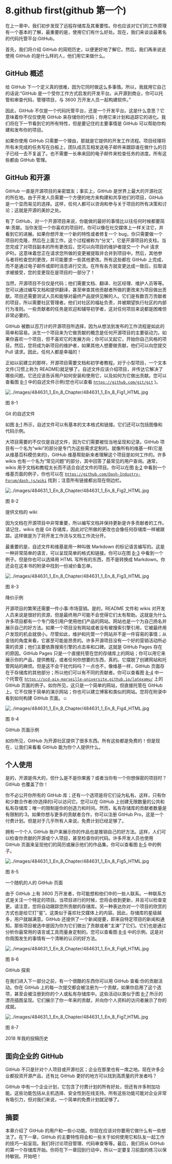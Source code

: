 # 8.github first(github 第一个)

在上一章中，我们初步发现了远程存储库及其重要性。你也应该对它们的工作原理有一个基本的了解，最重要的是，使用它们有什么好处。现在，我们来谈谈最著名的代码托管平台:GitHub。

首先，我们将介绍 GitHub 的简短历史，以便更好地了解它。然后，我们再来说说使用 GitHub 的是什么样的人，他们用它来做什么。

## GitHub 概述

给 GitHub 下一个定义真的很难，因为它同时做这么多事情。所以，我就用它自己的话说:“GitHub 是一个受你工作方式启发的开发平台。从开源到商业，你可以托管和审查代码，管理项目，与 3600 万开发人员一起构建软件。”

因此，GitHub 不仅是一个代码托管平台，还是一个开发平台。这是什么意思？它意味着你不仅仅使用 GitHub 来存储你的代码；你用它来计划和追踪它的进化。我们将在下一节看到它的所有特性，但是要记住的主要事情是 GitHub 可以帮助你构建和发布你的项目。

如果你使用 GitHub 只需要一个理由，那就是它提供的开发工作流程。项目经理将所有未完成的任务写在白板上，团队成员互相发送电子邮件来跟踪谁在做什么的日子已经一去不复返了。也不需要一长串来回的电子邮件来检查任务的进度。所有这些都由 GitHub 管理。

## GitHub 和开源

GitHub 一直是开源项目的亲密盟友；事实上，GitHub 是世界上最大的开源社区的所在地。由于开发人员需要一个方便的地方来构建和共享他们的项目，GitHub 是一个显而易见的选择。这样，任何人都可以咨询和参与关于项目的所有决策和讨论；这就是开源的美妙之处。

有了 GitHub，对一个开源项目来说，你能做的最好的事情比以往任何时候都要简单:贡献。当你发现一个你喜欢的项目时，你可以像在社交媒体上一样关注它，并看到它的进展。如果你想开发一个新的特性或者修复一个 bug，你只需要做一个项目的克隆，然后在上面工作。这个过程被称为“分叉”，它是开源项目的支柱。当您完成了对项目副本的所有更改后，您可以向项目的维护者提交一个 Pull 请求(PR)。这意味着您正在请求您所做的变更被提取并合并到项目中。然后，其他参与者将检查您的更改，并可能要求一些其他更改。所有这些都在 GitHub 上完成，而不是通过电子邮件或即时消息进行交流。在所有各方就变更达成一致后，拉取请求被接受，您的变更现在是项目的一部分了！

当然，开源项目不仅仅是代码；他们需要文档、翻译、社区经理、维护人员等等。您可以通过编写文档和提供翻译，甚至审查其他贡献者所做的更改来为项目做出贡献。项目还需要测试人员和能够对最终产品提供见解的人。它们是有数百万贡献者的项目，所以需要社区管理者。他们对社区的福祉负责，并被期望执行社区的内部行为准则。一些贡献者的任务是欢迎和辅导初学者，这对任何项目来说都是困难但非常必要的。

GitHub 被数以百万计的开源项目所选择，因为从想法到发布的工作流程是如此的简单和容易。派生一个项目来为它做贡献的概念是任何开源项目的主要驱动力。如果你喜欢一个项目，但不喜欢它的发展方向；你可以叉起它，开始你自己风格的项目。然后，您将成为新项目的维护者，如果其他人想要做贡献，他们可以向您提交 Pull 请求。因此，任何人都是幸福的！

正如以前建立的那样，开源项目需要文档和初学者教程。对于小型项目，一个文本文件(习惯上称为 README)就足够了。自述文件应该介绍项目，并传达它解决了哪些问题。它还应该告诉用户如何安装和使用它，以及如何为它做出贡献。您可以查看图 [8-1](#Fig1) 中的自述文件示例(您也可以查看 [`https://github.com/git/git`](https://github.com/git/git) )。

![../images/484631_1_En_8_Chapter/484631_1_En_8_Fig1_HTML.jpg](../images/484631_1_En_8_Chapter/484631_1_En_8_Fig1_HTML.jpg)

图 8-1

Git 的自述文件

如图 [8-1](#Fig1) 所示，自述文件可以有基本的文本格式和链接。它们还可以包括图像和代码示例。

大项目需要的不仅仅是自述文件，因为它们需要被恰当地呈现和记录。GitHub 项目有一个名为“wiki”的部分是专门为这些需求定制的。就像所有的维基一样(它是从维基百科模仿来的)，GitHub 维基帮助新来者理解这个项目是如何工作的。许多 wikis 也有一个名为“常见问题”的部分，其中回答了最常见的用户查询。通常，wikis 用于文档和教程太长而不适合自述文件的项目。你可以在图 [8-2](#Fig2) 中看到一个维基页面的例子，你也可以在 [`https://github.com/Dash-Industry-Forum/dash.js/wiki`](https://github.com/Dash-Industry-Forum/dash.js/wiki) 找到；注意所有链接都出现在侧边栏。

![../images/484631_1_En_8_Chapter/484631_1_En_8_Fig2_HTML.jpg](../images/484631_1_En_8_Chapter/484631_1_En_8_Fig2_HTML.jpg)

图 8-2

提供文档的 wiki

因为文档在开源项目中非常重要，所以编写文档并保持更新是许多贡献者的工作。请记住，wikis 也是 Git 存储库，因此对它所做的更改也会像任何存储库一样被跟踪。这样做是为了将开发工作流与文档工作流分开。

最重要的是，自述文件和维基是用一种叫做 Markdown 的标记语言编写的。这是一种非常简单的语言，可以呈现简单的格式和链接。你可以在图 [8-3](#Fig3) 中看到一个例子。但是你也可以选择用 HTML 写所有的东西，而不是转换成 Markdown。你还会在这本书的附录中找到一份减价备忘单。

![../images/484631_1_En_8_Chapter/484631_1_En_8_Fig3_HTML.jpg](../images/484631_1_En_8_Chapter/484631_1_En_8_Fig3_HTML.jpg)

图 8-3

降价示例

开源项目的繁荣还需要一件小事:市场营销。是的，README 文件和 wikis 对开发人员来说是很好的资源，但是最终用户可能不会觉得它们太有帮助。这就是为什么许多项目都有一个专门吸引用户使用他们产品的网站。网站也是一个为自己扬名并展示自己的好方法。如果一个项目没有网站或者没有被搜索引擎引用，它被最终用户发现的机会就很小。尽管如此，维护和托管一个网站并不是一件容易的事情；从金钱的角度来看，它甚至可能是昂贵的。许多开源项目没有一个好的营销活动所必需的资源；他们主要依靠搜索引擎的点击率和口碑。这就是 GitHub Pages 存在的原因。GitHub Pages 只是一个直接托管在您的存储库上的网站；你可以用它来展示你的产品，提供教程，或者任何你想要的东西，真的。它摆脱了创建网站和托管网站的麻烦。但是这不会干扰代码吗？一点也不，像维基一样，GitHub 页面存在于存储库的其他部分；所以他们可以有不同的贡献者。你可以查看图 [8-4](#Fig4) 中一个托管在 [`https://scd-aix-marseille-universite.github.io/latexamu/`](https://scd-aix-marseille-universite.github.io/latexamu/) 上的 GitHub 页面的例子。如你所见，这只是一个简单的网站，但直接托管在 GitHub 上。它不仅限于简单的演示网站；你也可以建立博客和类似的网站。您将在附录中看到如何构建 GitHub 页面。☺

![../images/484631_1_En_8_Chapter/484631_1_En_8_Fig4_HTML.jpg](../images/484631_1_En_8_Chapter/484631_1_En_8_Fig4_HTML.jpg)

图 8-4

GitHub 页面示例

如你所见，GitHub 为开源社区提供了很多东西。所有这些都是免费的！但是现在，让我们来看看 GitHub 能为你个人提供什么。

## 个人使用

是的，开源是伟大的，但什么是不是你果酱？或者当你有一个你想保密的项目时？GitHub 也覆盖了你！

你不必公开你所有的 GitHub 库；还有一个选项是将它们设为私有。这样，只有你和少数合作者(你选择的)可以访问它。您可以在 GitHub 上创建无限数量的公共和私有存储库；唯一的限制是你的创造力和时间。然而，私有存储库的贡献者数量是有限制的:3。如果你想与更多的贡献者合作，你可以注册 GitHub Pro，这是一个付费计划。但是对于几乎所有人来说，免费计划已经足够了。

拥有一个个人 GitHub 账户来展示你的作品也是推销自己的好方法。这样，人们可以检查你贡献的开源或个人项目，甚至检查你的代码。许多开发人员也使用 GitHub 页面来呈现他们的简历或展示他们的作品集。你可以查看图 [8-5](#Fig5) 中的例子。

![../images/484631_1_En_8_Chapter/484631_1_En_8_Fig5_HTML.jpg](../images/484631_1_En_8_Chapter/484631_1_En_8_Fig5_HTML.jpg)

图 8-5

一个随机的人的 GitHub 页面

由于 GitHub 上有 3600 万开发者，你可能想和他们中的一些人联系。一种联系方式是关注一个特定的项目。当项目进行的时候，您将会收到更新，并且可以检查变更。请注意，您将自动跟踪您所贡献的存储库。另一种表达你对一个项目的欣赏的方式也是给它打“星”。这类似于喜欢社交媒体上的内容。因此，存储库的星级越多，用户就越满意。GitHub 还提供了一个新闻提要，即来自特定项目的新闻和通知。那些项目被选中是因为你为它们做出了贡献或者“主演”了它们。它们也是通过分析你最常用的语言或工具而量身定制的。您可以查看图 [8-6](#Fig6) 中的示例。这是对你周围发生的事情有一个清晰的认识的好方法。

![../images/484631_1_En_8_Chapter/484631_1_En_8_Fig6_HTML.jpg](../images/484631_1_En_8_Chapter/484631_1_En_8_Fig6_HTML.jpg)

图 8-6

GitHub 探索

在我们进入下一部分之前，有一个很酷的东西你可以用 GitHub 查看:你的贡献活动。你在 GitHub 上的每一次提交都会被注册为一个贡献，如果你启用了这个选项，甚至会被注册到你的个人或私有存储库中。这些活动以类似于图 [8-7](#Fig7) 所示的漂亮插图呈现。它们展示了你一年来的贡献，并向你个人资料的访问者展示了你的成就。

![../images/484631_1_En_8_Chapter/484631_1_En_8_Fig7_HTML.jpg](../images/484631_1_En_8_Chapter/484631_1_En_8_Fig7_HTML.jpg)

图 8-7

2018 年我的投稿历史

## 面向企业的 GitHub

GitHub 不只是针对个人项目或开源社区；企业在那里也有一席之地。现在许多企业都投资开源产品，还有比 GitHub 更好的地方可以找到高质量的开发者吗？

GitHub 中有一个企业计划，它包含了付费计划的所有好处，但还有许多附加功能。这些功能包括从主机选择、安全性到在线支持。所有这些功能可能对企业非常有吸引力，但对我们来说，一个简单的免费计划就足够了。

## 摘要

本章介绍了 GitHub 的用户和一些小功能。你现在应该对你要用它做什么有一些想法了。在下一章，GitHub 的主要特性将会和一些关于如何使用它和队友一起工作的技巧一起呈现。我们将讨论项目管理、代码审查等等。最后，我们将从 GitHub 的第一个存储库开始。你将在下一章回到行动中，所以一定要复习前面的练习以保持敏锐。开始吧！